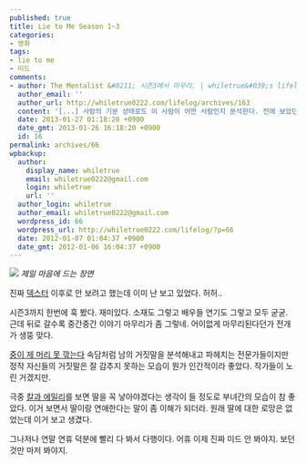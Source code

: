 ```yaml
---
published: true
title: Lie to Me Season 1~3
categories:
- 영화
tags:
- lie to me
- 미드
comments:
- author: The Mentalist &#8211; 시즌3에서 마무리. | whiletrue&#039;s lifelog
  author_email: ''
  author_url: http://whiletrue0222.com/lifelog/archives/163
  content: '[...] 사람의 기분 상태로도 이 사람이 어떤 사람인지 분석한다. 전에 보았던 Lie to me와 살짝 비슷한 면이 [...]'
  date: 2013-01-27 01:18:20 +0900
  date_gmt: 2013-01-26 16:18:20 +0900
  id: 16
permalink: archives/66
wpbackup:
  author:
    display_name: whiletrue
    email: whiletrue0222@gmail.com
    login: whiletrue
    url: ''
  author_login: whiletrue
  author_email: whiletrue0222@gmail.com
  wordpress_id: 66
  wordpress_url: http://whiletrue0222.com/lifelog/?p=66
  date: 2012-01-07 01:04:37 +0900
  date_gmt: 2012-01-06 16:04:37 +0900
---
```


![](https://lh5.googleusercontent.com/-VVqmsEoIyJg/TwcU2uNDNzI/AAAAAAAACTo/YuQua0EDBoA/s720/1280_Lie%252520To%252520Me%252520-%252520Tim%252520Roth.png)
_제일 마음에 드는 장면_

진짜 [덱스터](http://whiletrue0222.com/lifelog/archives/47) 이후로 안 보려고 했는데 이미 난 보고 있었다. 허허..

시즌3까지 한번에 훅 봤다. 재미있다. 소재도 그렇고 배우들 연기도 그렇고 모두 굳굳. 근데 뒤로 갈수록 중간중간 이야기 마무리가 좀 그렇네. 어이없게 마무리된다던가 전개가 생뚱 맞다.

[중이 제 머리 못 깎는다](http://dic.daum.net/word/view.do?wordid=kkw000237851&q=%EC%A4%91%EC%9D%B4+%EC%A0%9C+%EB%A8%B8%EB%A6%AC%EB%A5%BC+%EB%AA%BB+%EA%B9%8E%EB%8A%94%EB%8B%A4)
속담처럼 남의 거짓말을 분석해내고 파헤치는 전문가들이지만 정작 자신들의 거짓말은 잘 감추지 못하는 모습이 뭔가 인간적이라 좋았다. 작가들이 노린 거겠지만.

극중 [칼과 에밀리](http://movie.daum.net/tv/detail/castcrew.do?tvProgramId=57547)를 보면 딸을 꼭 낳아야겠다는 생각이 들 정도로 부녀간의 모습이 참 좋았다. 이거 보면서 딸이랑 연애한다는 말이 좀 이해가 되더라. 원래 딸에 대한 로망은 없었는데 이거 보고 생겼다.

그나저나 연말 연휴 덕분에 빨리 다 봐서 다행이다. 어휴 이제 진짜 미드 안 봐야지. 보던 것만 마저 봐야지.
